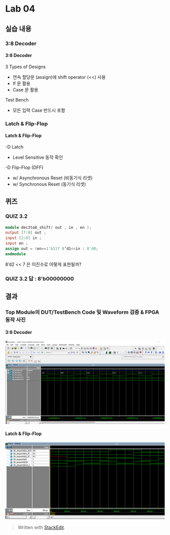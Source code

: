 # Lab 04

## 실습 내용

### **3:8 Decoder**

#### **3:8 Decoder**
3 Types of Designs 
- 연속 할당문 (assign)에 shift operator (<<) 사용 
- If 문 활용 
- Case 문 활용 

Test Bench 
- 모든 입력 Case 반드시 포함

### **Latch & Flip-Flop**

#### **Latch & Flip-Flop**
-D Latch 
- Level Sensitive 동작 확인 

-D Flip-Flop (DFF) 
-  w/ Asynchronous Reset (비동기식 리셋) 
- w/ Synchronous Reset (동기식 리셋)

## 퀴즈

### QUIZ 3.2

```verilog
module dec3to8_shift( out , in , en ); 
output [7:0] out ; 
input [2:0] in ; 
input en ; 
assign out = (en==1'b1)? 8’d1<<in : 8'd0;
endmodule 
```
8’d2 << 7 은 이진수로 어떻게 표현될까?

### QUIZ 3.2 답 : 8'b00000000

## 결과

### **Top Module의 DUT/TestBench Code 및 Waveform 검증 & FPGA 동작 사진**

#### **3:8 Decoder**

![](https://github.com/Chayejin0428/LogicDesign/blob/master/practice04/figs/practice04_decoder_wave.PNG)

#### **Latch & Flip-Flop**

![](https://github.com/Chayejin0428/LogicDesign/blob/master/practice04/figs/practice04_latch%26flip-flop_wave.PNG)

> Written with [StackEdit](https://stackedit.io/).
<!--stackedit_data:
eyJoaXN0b3J5IjpbNzE4MjczODMwLDE3MzA0MzgwNjZdfQ==
-->
